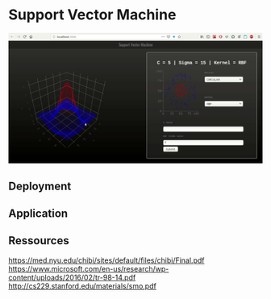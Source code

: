 # Support Vector Machine

![interface](https://raw.githubusercontent.com/guihardbastien/Support-Vector-Machine/master/doc/SVM-IHM.gif)
## Deployment

## Application

## Ressources
https://med.nyu.edu/chibi/sites/default/files/chibi/Final.pdf
https://www.microsoft.com/en-us/research/wp-content/uploads/2016/02/tr-98-14.pdf
http://cs229.stanford.edu/materials/smo.pdf

